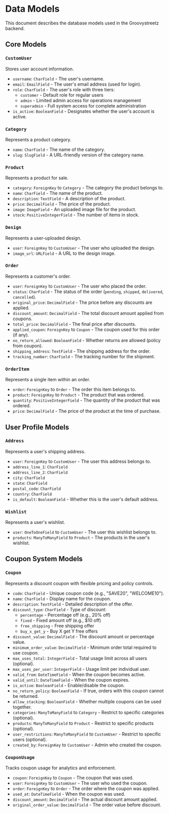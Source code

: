 # Data Models

This document describes the database models used in the Groovystreetz backend.

## Core Models

### `CustomUser`

Stores user account information.

*   `username`: `CharField` - The user's username.
*   `email`: `EmailField` - The user's email address (used for login).
*   `role`: `CharField` - The user's role with three tiers:
    *   `customer` - Default role for regular users
    *   `admin` - Limited admin access for operations management
    *   `superadmin` - Full system access for complete administration
*   `is_active`: `BooleanField` - Designates whether the user's account is active.

### `Category`

Represents a product category.

*   `name`: `CharField` - The name of the category.
*   `slug`: `SlugField` - A URL-friendly version of the category name.

### `Product`

Represents a product for sale.

*   `category`: `ForeignKey` to `Category` - The category the product belongs to.
*   `name`: `CharField` - The name of the product.
*   `description`: `TextField` - A description of the product.
*   `price`: `DecimalField` - The price of the product.
*   `image`: `ImageField` - An uploaded image file for the product.
*   `stock`: `PositiveIntegerField` - The number of items in stock.

### `Design`

Represents a user-uploaded design.

*   `user`: `ForeignKey` to `CustomUser` - The user who uploaded the design.
*   `image_url`: `URLField` - A URL to the design image.

### `Order`

Represents a customer's order.

*   `user`: `ForeignKey` to `CustomUser` - The user who placed the order.
*   `status`: `CharField` - The status of the order (`pending`, `shipped`, `delivered`, `cancelled`).
*   `original_price`: `DecimalField` - The price before any discounts are applied.
*   `discount_amount`: `DecimalField` - The total discount amount applied from coupons.
*   `total_price`: `DecimalField` - The final price after discounts.
*   `applied_coupon`: `ForeignKey` to `Coupon` - The coupon used for this order (if any).
*   `no_return_allowed`: `BooleanField` - Whether returns are allowed (policy from coupon).
*   `shipping_address`: `TextField` - The shipping address for the order.
*   `tracking_number`: `CharField` - The tracking number for the shipment.

### `OrderItem`

Represents a single item within an order.

*   `order`: `ForeignKey` to `Order` - The order this item belongs to.
*   `product`: `ForeignKey` to `Product` - The product that was ordered.
*   `quantity`: `PositiveIntegerField` - The quantity of the product that was ordered.
*   `price`: `DecimalField` - The price of the product at the time of purchase.

## User Profile Models

### `Address`

Represents a user's shipping address.

*   `user`: `ForeignKey` to `CustomUser` - The user this address belongs to.
*   `address_line_1`: `CharField`
*   `address_line_2`: `CharField`
*   `city`: `CharField`
*   `state`: `CharField`
*   `postal_code`: `CharField`
*   `country`: `CharField`
*   `is_default`: `BooleanField` - Whether this is the user's default address.

### `Wishlist`

Represents a user's wishlist.

*   `user`: `OneToOneField` to `CustomUser` - The user this wishlist belongs to.
*   `products`: `ManyToManyField` to `Product` - The products in the user's wishlist.

## Coupon System Models

### `Coupon`

Represents a discount coupon with flexible pricing and policy controls.

*   `code`: `CharField` - Unique coupon code (e.g., "SAVE20", "WELCOME10").
*   `name`: `CharField` - Display name for the coupon.
*   `description`: `TextField` - Detailed description of the offer.
*   `discount_type`: `CharField` - Type of discount:
    *   `percentage` - Percentage off (e.g., 20% off)
    *   `fixed` - Fixed amount off (e.g., $10 off)
    *   `free_shipping` - Free shipping offer
    *   `buy_x_get_y` - Buy X get Y free offers
*   `discount_value`: `DecimalField` - The discount amount or percentage value.
*   `minimum_order_value`: `DecimalField` - Minimum order total required to use coupon.
*   `max_uses_total`: `IntegerField` - Total usage limit across all users (optional).
*   `max_uses_per_user`: `IntegerField` - Usage limit per individual user.
*   `valid_from`: `DateTimeField` - When the coupon becomes active.
*   `valid_until`: `DateTimeField` - When the coupon expires.
*   `is_active`: `BooleanField` - Enable/disable the coupon.
*   `no_return_policy`: `BooleanField` - If true, orders with this coupon cannot be returned.
*   `allow_stacking`: `BooleanField` - Whether multiple coupons can be used together.
*   `categories`: `ManyToManyField` to `Category` - Restrict to specific categories (optional).
*   `products`: `ManyToManyField` to `Product` - Restrict to specific products (optional).
*   `user_restrictions`: `ManyToManyField` to `CustomUser` - Restrict to specific users (optional).
*   `created_by`: `ForeignKey` to `CustomUser` - Admin who created the coupon.

### `CouponUsage`

Tracks coupon usage for analytics and enforcement.

*   `coupon`: `ForeignKey` to `Coupon` - The coupon that was used.
*   `user`: `ForeignKey` to `CustomUser` - The user who used the coupon.
*   `order`: `ForeignKey` to `Order` - The order where the coupon was applied.
*   `used_at`: `DateTimeField` - When the coupon was used.
*   `discount_amount`: `DecimalField` - The actual discount amount applied.
*   `original_order_value`: `DecimalField` - The order value before discount.
